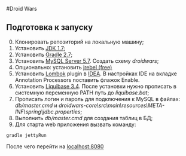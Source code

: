 #Droid Wars

## Подготовка к запуску
0. Клонировать репозиторий на локальную машину;
1. Установить [JDK 1.7](http://www.oracle.com/technetwork/java/javase/downloads/jdk7-downloads-1880260.html);
2. Установить [Gradle 2.7](http://gradle.org/gradle-download/);
3. Установить [MySQL Server 5.7](http://dev.mysql.com/downloads/mysql/). Создать схему *droidwars*;
4. Опционально: установить [jrebel (free)](https://my.jrebel.com/)
5. Установить [Lombok](https://projectlombok.org/) plugin в [IDEA](https://plugins.jetbrains.com/plugin/6317). В настройках IDE на вкладке Annotation Processors поставить флажок Enable.
6. Установить [Liquibase 3.4](http://www.liquibase.org/download/index.html). После установки нужно прописать в системную переменную PATH путь до *liquibase.bat*;
6. Прописать логин и пароль для подключения к MySQL в файлах: *db/master.cmd* и *droidwars-core\src\main\resources\META-INF\spring\jdbc.properties*;
7. Выполнить *db/master.cmd* для создания таблиц в БД;
8. Для старта web приложения вызвать команду: 
```
gradle jettyRun
```
После чего перейти на [localhost:8080](http://localhost:8080/)
